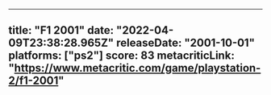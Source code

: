 
---
title: "F1 2001"
date: "2022-04-09T23:38:28.965Z"
releaseDate: "2001-10-01"
platforms: ["ps2"]
score: 83
metacriticLink: "https://www.metacritic.com/game/playstation-2/f1-2001"
---
